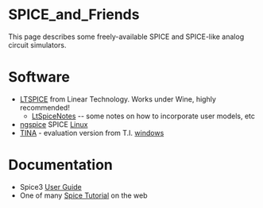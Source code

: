 # SPICE_and_Friends
This page describes some freely-available SPICE and SPICE-like
analog circuit simulators.

# Software

 * [LTSPICE](http://www.linear.com/designtools/software/) from Linear Technology.  Works under Wine, highly recommended!
   * [LtSpiceNotes](LtSpiceNotes.md) -- some notes on how to incorporate user models, etc
 * [ngspice](http://sourceforge.net/projects/ngspice)
  SPICE [Linux](Linux.md)
 * [TINA](http://www.ti.com/tina-ti) - evaluation version from T.I. [windows](windows.md)

# Documentation

 * Spice3 [User Guide](http://newton.ex.ac.uk/teaching/CDHW/Electronics2/userguide/)
 * One of many [Spice Tutorial](http://www.seas.upenn.edu/~jan/spice/spice.overview.html)
on the web

